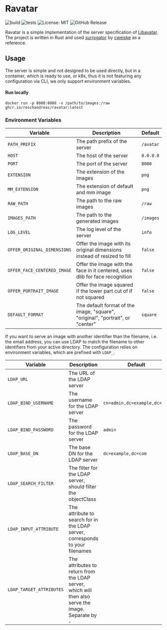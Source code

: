 # Ravatar

![build](https://github.com/reschandreas/ravatar/actions/workflows/build-and-push.yaml/badge.svg)
![tests](https:://github.com/reschandreas/ravatar/actions/workflows/tests.yaml/badge.svg)
![License: MIT](https://img.shields.io/badge/License-MIT-yellow.svg)
![GitHub Release](https://img.shields.io/github/v/release/reschandreas/ravatar)

Ravatar is a simple implementation of the server specification of [Libavatar](https://wiki.libravatar.org/api/). The
project is written in Rust and used [surrogator](https://github.com/cweiske/surrogator) by [cweiske](https://github.com/cweiske) as a reference.

## Usage

The server is simple and not designed to be used directly, but in a container, which is ready to use, or
k8s, thus it is not featuring any configuration via CLI, we only support environment variables.

#### Run locally

```shell
docker run -p 8080:8080 -v /path/to/images:/raw ghcr.io/reschandreas/ravatar:latest
```

### Environment Variables

| Variable                    | Description                                                                    | Default   |
|-----------------------------|--------------------------------------------------------------------------------|-----------|
| `PATH_PREFIX`               | The path prefix of the server                                                  | `/avatar` |
| `HOST`                      | The host of the server                                                         | `0.0.0.0` |
| `PORT`                      | The port of the server                                                         | `8080`    |
| `EXTENSION`                 | The extension of the images                                                    | `png`     |
| `MM_EXTENSION`              | The extension of default and mm image                                          | `png`     | 
| `RAW_PATH`                  | The path to the raw images                                                     | `/raw`    |
| `IMAGES_PATH`               | The path to the generated images                                               | `/images` |
| `LOG_LEVEL`                 | The log level of the server                                                    | `info`    |
| `OFFER_ORIGINAL_DIMENSIONS` | Offer the image with its original dimensions instead of resized to fill        | `false`   |
| `OFFER_FACE_CENTERED_IMAGE` | Offer the image with the face in it centered, uses dlib for face recognition   | `false`   |
| `OFFER_PORTRAIT_IMAGE`      | Offer the image squared if the lower part cut of if not squared                | `false`   |
 | `DEFAULT_FORMAT`            | The default format of the image, "square", "original", "portrait", or "center" | `square`  | 

If you want to serve an image with another identifier than the filename, i.e. the email address, you can use
LDAP to match the filename to other identifiers from your active directory. The configuration relies
on environment variables, which are prefixed with `LDAP_`.

| Variable                 | Description                                                                                          | Default                      | Example                       |
|--------------------------|------------------------------------------------------------------------------------------------------|------------------------------|-------------------------------|
| `LDAP_URL`               | The URL of the LDAP server                                                                           |                              | `ldap://localhost:389`        |
| `LDAP_BIND_USERNAME`     | The username for the LDAP server                                                                     | `cn=admin,dc=example,dc=com` |
| `LDAP_BIND_PASSWORD`     | The password for the LDAP server                                                                     | `admin`                      |
| `LDAP_BASE_DN`           | The base DN for the LDAP server                                                                      | `dc=example,dc=com`          |
| `LDAP_SEARCH_FILTER`     | The filter for the LDAP server, should filter the objectClass                                        |                              | `(objectClass=inetOrgPerson)` |
| `LDAP_INPUT_ATTRIBUTE`   | The attribute to search for in the LDAP server, corresponds to your filenames                        |                              | `sn`                          |
| `LDAP_TARGET_ATTRIBUTES` | The attributes to return from the LDAP server, which will then also serve the image. Separate by `,` |                              | `mail,username`               |